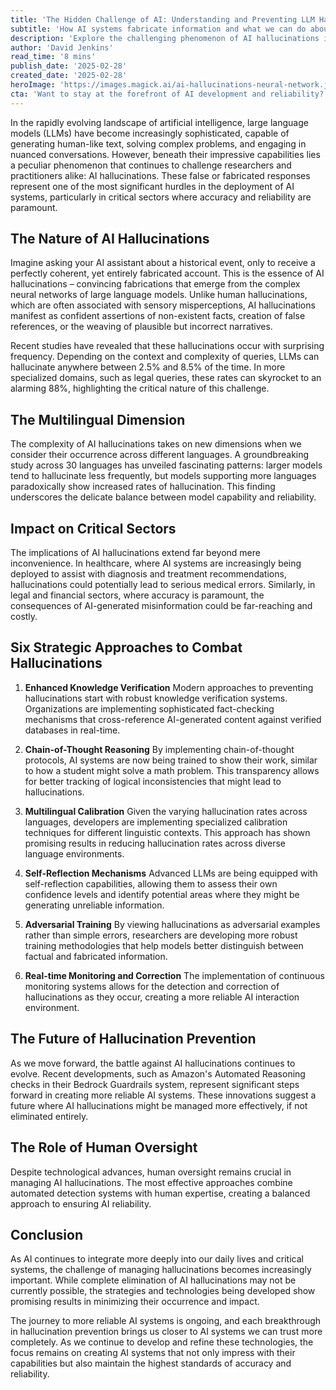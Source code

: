 ```yaml
---
title: 'The Hidden Challenge of AI: Understanding and Preventing LLM Hallucinations'
subtitle: 'How AI systems fabricate information and what we can do about it'
description: 'Explore the challenging phenomenon of AI hallucinations in large language models, their impact across industries, and the innovative strategies being developed to combat these false outputs. From healthcare to legal sectors, learn how researchers and practitioners are working to create more reliable AI systems through enhanced verification, multilingual calibration, and advanced monitoring techniques.'
author: 'David Jenkins'
read_time: '8 mins'
publish_date: '2025-02-28'
created_date: '2025-02-28'
heroImage: 'https://images.magick.ai/ai-hallucinations-neural-network.jpg'
cta: 'Want to stay at the forefront of AI development and reliability? Follow us on LinkedIn for daily insights into the latest breakthroughs in AI technology and hallucination prevention strategies.'
---
```


In the rapidly evolving landscape of artificial intelligence, large language models (LLMs) have become increasingly sophisticated, capable of generating human-like text, solving complex problems, and engaging in nuanced conversations. However, beneath their impressive capabilities lies a peculiar phenomenon that continues to challenge researchers and practitioners alike: AI hallucinations. These false or fabricated responses represent one of the most significant hurdles in the deployment of AI systems, particularly in critical sectors where accuracy and reliability are paramount.

## The Nature of AI Hallucinations

Imagine asking your AI assistant about a historical event, only to receive a perfectly coherent, yet entirely fabricated account. This is the essence of AI hallucinations – convincing fabrications that emerge from the complex neural networks of large language models. Unlike human hallucinations, which are often associated with sensory misperceptions, AI hallucinations manifest as confident assertions of non-existent facts, creation of false references, or the weaving of plausible but incorrect narratives.

Recent studies have revealed that these hallucinations occur with surprising frequency. Depending on the context and complexity of queries, LLMs can hallucinate anywhere between 2.5% and 8.5% of the time. In more specialized domains, such as legal queries, these rates can skyrocket to an alarming 88%, highlighting the critical nature of this challenge.

## The Multilingual Dimension

The complexity of AI hallucinations takes on new dimensions when we consider their occurrence across different languages. A groundbreaking study across 30 languages has unveiled fascinating patterns: larger models tend to hallucinate less frequently, but models supporting more languages paradoxically show increased rates of hallucination. This finding underscores the delicate balance between model capability and reliability.

## Impact on Critical Sectors

The implications of AI hallucinations extend far beyond mere inconvenience. In healthcare, where AI systems are increasingly being deployed to assist with diagnosis and treatment recommendations, hallucinations could potentially lead to serious medical errors. Similarly, in legal and financial sectors, where accuracy is paramount, the consequences of AI-generated misinformation could be far-reaching and costly.

## Six Strategic Approaches to Combat Hallucinations

1. **Enhanced Knowledge Verification**
   Modern approaches to preventing hallucinations start with robust knowledge verification systems. Organizations are implementing sophisticated fact-checking mechanisms that cross-reference AI-generated content against verified databases in real-time.

2. **Chain-of-Thought Reasoning**
   By implementing chain-of-thought protocols, AI systems are now being trained to show their work, similar to how a student might solve a math problem. This transparency allows for better tracking of logical inconsistencies that might lead to hallucinations.

3. **Multilingual Calibration**
   Given the varying hallucination rates across languages, developers are implementing specialized calibration techniques for different linguistic contexts. This approach has shown promising results in reducing hallucination rates across diverse language environments.

4. **Self-Reflection Mechanisms**
   Advanced LLMs are being equipped with self-reflection capabilities, allowing them to assess their own confidence levels and identify potential areas where they might be generating unreliable information.

5. **Adversarial Training**
   By viewing hallucinations as adversarial examples rather than simple errors, researchers are developing more robust training methodologies that help models better distinguish between factual and fabricated information.

6. **Real-time Monitoring and Correction**
   The implementation of continuous monitoring systems allows for the detection and correction of hallucinations as they occur, creating a more reliable AI interaction environment.

## The Future of Hallucination Prevention

As we move forward, the battle against AI hallucinations continues to evolve. Recent developments, such as Amazon's Automated Reasoning checks in their Bedrock Guardrails system, represent significant steps forward in creating more reliable AI systems. These innovations suggest a future where AI hallucinations might be managed more effectively, if not eliminated entirely.

## The Role of Human Oversight

Despite technological advances, human oversight remains crucial in managing AI hallucinations. The most effective approaches combine automated detection systems with human expertise, creating a balanced approach to ensuring AI reliability.

## Conclusion

As AI continues to integrate more deeply into our daily lives and critical systems, the challenge of managing hallucinations becomes increasingly important. While complete elimination of AI hallucinations may not be currently possible, the strategies and technologies being developed show promising results in minimizing their occurrence and impact.

The journey to more reliable AI systems is ongoing, and each breakthrough in hallucination prevention brings us closer to AI systems we can trust more completely. As we continue to develop and refine these technologies, the focus remains on creating AI systems that not only impress with their capabilities but also maintain the highest standards of accuracy and reliability.